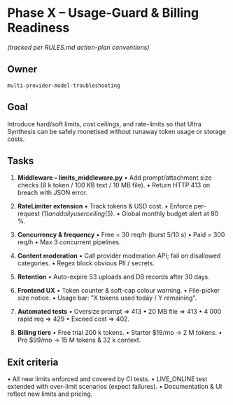 # Phase X – Usage-Guard & Billing Readiness

_(tracked per RULES.md action-plan conventions)_

## Owner

`multi-provider-model-troubleshooting`

## Goal

Introduce hard/soft limits, cost ceilings, and rate-limits so that Ultra Synthesis can be safely monetised without runaway token usage or storage costs.

## Tasks

1. **Middleware – limits_middleware.py**
   • Add prompt/attachment size checks (8 k token / 100 KB text / 10 MB file).
   • Return HTTP 413 on breach with JSON error.

2. **RateLimiter extension**
   • Track tokens & USD cost.
   • Enforce per-request ($1) and daily user ceiling ($5).
   • Global monthly budget alert at 80 %.

3. **Concurrency & frequency**
   • Free = 30 req/h (burst 5/10 s)
   • Paid = 300 req/h
   • Max 3 concurrent pipelines.

4. **Content moderation**
   • Call provider moderation API; fail on disallowed categories.
   • Regex block obvious PII / secrets.

5. **Retention**
   • Auto-expire S3 uploads and DB records after 30 days.

6. **Frontend UX**
   • Token counter & soft-cap colour warning.
   • File-picker size notice.
   • Usage bar: "X tokens used today / Y remaining".

7. **Automated tests**
   • Oversize prompt ⇒ 413
   • 20 MB file ⇒ 413
   • 4 000 rapid req ⇒ 429
   • Exceed cost ⇒ 402.

8. **Billing tiers**
   • Free trial 200 k tokens.
   • Starter $19/mo → 2 M tokens.
   • Pro $99/mo → 15 M tokens & 32 k context.

## Exit criteria

• All new limits enforced and covered by CI tests.
• LIVE_ONLINE test extended with over-limit scenarios (expect failures).
• Documentation & UI reflect new limits and pricing.
